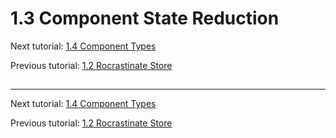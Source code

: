 # 1.3 Component State Reduction

Next tutorial: [1.4 Component Types](1-4-component-types.md)

Previous tutorial: [1.2 Rocrastinate Store](1-2-rocrastinate-store.md)

## 

---

Next tutorial: [1.4 Component Types](1-4-component-types.md)

Previous tutorial: [1.2 Rocrastinate Store](1-2-rocrastinate-store.md)